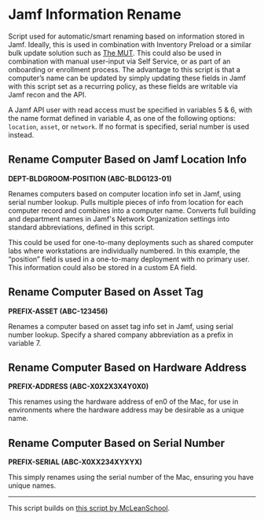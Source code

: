 # Jamf Information Rename

Script used for automatic/smart renaming based on information stored in Jamf. Ideally, this is used in combination with Inventory Preload or a similar bulk update solution such as [The MUT](https://github.com/mike-levenick/mut). This could also be used in combination with manual user-input via Self Service, or as part of an onboarding or enrollment process. The advantage to this script is that a computer’s name can be updated by simply updating these fields in Jamf with this script set as a recurring policy, as these fields are writable via Jamf recon and the API. 

A Jamf API user with read access must be specified in variables 5 & 6, with the name format defined in variable 4, as one of the following options: `location`, `asset`, or `network`. If no format is specified, serial number is used instead. 

## Rename Computer Based on Jamf Location Info
**DEPT-BLDGROOM-POSITION (ABC-BLDG123-01)**

Renames computers based on computer location info set in Jamf, using serial number lookup. Pulls multiple pieces of info from location for each computer record and combines into a computer name. Converts full building and department names in Jamf's Network Organization settings into standard abbreviations, defined in this script. 

This could be used for one-to-many deployments such as shared computer labs where workstations are individually numbered. In this example, the “position” field is used in a one-to-many deployment with no primary user. This information could also be stored in a custom EA field. 

## Rename Computer Based on Asset Tag
**PREFIX-ASSET (ABC-123456)**

Renames a computer based on asset tag info set in Jamf, using serial number lookup. Specify a shared company abbreviation as a prefix in variable 7.

## Rename Computer Based on Hardware Address
**PREFIX-ADDRESS (ABC-X0X2X3X4Y0X0)**

This renames using the hardware address of en0 of the Mac, for use in environments where the hardware address may be desirable as a unique name. 

## Rename Computer Based on Serial Number
**PREFIX-SERIAL (ABC-X0XX234XYXYX)**

This simply renames using the serial number of the Mac, ensuring you have unique names. 

* * *

This script builds on [this script by McLeanSchool](https://www.jamf.com/jamf-nation/discussions/26699/computer-rename-based-on-jamfpro-object-attributes). 

